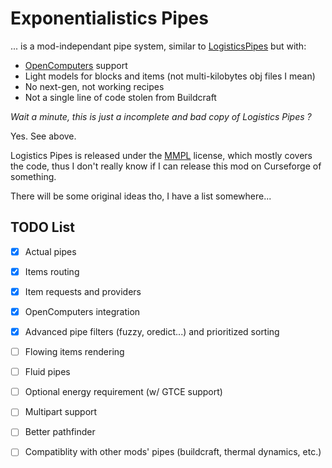 # Exponentialistics Pipes

... is a mod-independant pipe system, similar to [LogisticsPipes](https://github.com/RS485/LogisticsPipes/tree/dev-mc1122) but with:
 * [OpenComputers](https://oc.cil.li/) support
 * Light models for blocks and items (not multi-kilobytes obj files I mean)
 * No next-gen, not working recipes
 * Not a single line of code stolen from Buildcraft

*Wait a minute, this is just a incomplete and bad copy of Logistics Pipes ?*

Yes. See above.

Logistics Pipes is released under the [MMPL](https://www.mod-buildcraft.com/MMPL-1.0.txt) license,
which mostly covers the code, thus I don't really know if I can release this mod on Curseforge of something.

There will be some original ideas tho, I have a list somewhere...

## TODO List

 * [x] Actual pipes
 * [x] Items routing
 * [x] Item requests and providers
 * [x] OpenComputers integration
 * [x] Advanced pipe filters (fuzzy, oredict...) and prioritized sorting
 * [ ] Flowing items rendering
 * [ ] Fluid pipes
 * [ ] Optional energy requirement (w/ GTCE support)
 * [ ] Multipart support
 * [ ] Better pathfinder
 * [ ] Compatiblity with other mods' pipes (buildcraft, thermal dynamics, etc.)

